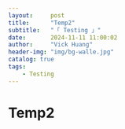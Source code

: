 ```yaml
---
layout:     post
title:      "Temp2"
subtitle:   "「 Testing 」" 
date:       2024-11-11 11:00:02
author:     "Vick Huang"
header-img: "img/bg-walle.jpg"
catalog: true
tags:
    - Testing
---
```


# Temp2
